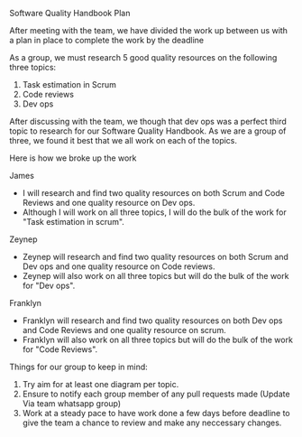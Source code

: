 
Software Quality Handbook Plan

After meeting with the team, we have divided the work up between us with a plan in place to complete the work by the deadline

As a group, we must research 5 good quality resources on the following three topics:

1. Task estimation in Scrum
2. Code reviews
3. Dev ops

After discussing with the team, we though that dev ops was a perfect third topic to research for our Software Quality Handbook. As we are a group of three, we found it best that we all work on each of the topics.

Here is how we broke up the work 

James
- I will research and find two quality resources on both Scrum and Code Reviews and one quality resource on Dev ops.
- Although I will work on all three topics, I will do the bulk of the work for "Task estimation in scrum".

Zeynep
- Zeynep will research and find two quality resources on both Scrum and Dev ops and one quality resource on Code reviews.
- Zeynep will also work on all three topics but will do the bulk of the work for "Dev ops".

Franklyn
- Franklyn will research and find two quality resources on both Dev ops and Code Reviews and one quality resource on scrum.
- Franklyn will also work on all three topics but will do the bulk of the work for "Code Reviews".

Things for our group to keep in mind:
1. Try aim for at least one diagram per topic.
2. Ensure to notify each group member of any pull requests made (Update Via team whatsapp group)
3. Work at a steady pace to have work done a few days before deadline to give the team a chance to review and make any neccessary changes.

